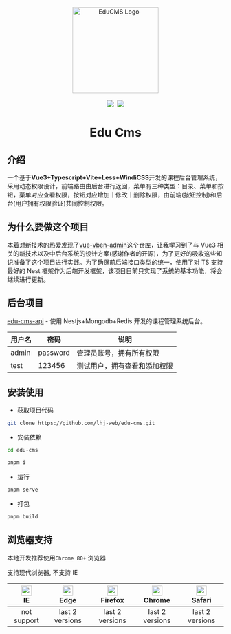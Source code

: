 <div align="center"> <a href="https://github.com/lhj-web/edu-cms"> <img alt="EduCMS Logo" width="200" height="200" src="https://my-picture-bed-1304169582.cos.ap-nanjing.myqcloud.com/picture/logo.png"> </a> <br> <br>
<a href="https://github.com/lhj-web/edu-cms/blob/main/LICENSE"><img src="https://img.shields.io/github/license/lhj-web/edu-cms"></a>&nbsp;
<a href="https://github.com/lhj-web/edu-cms/stargazers"><img src="https://img.shields.io/github/stars/lhj-web/edu-cms"></a>
<h1>Edu Cms</h1>
</div>

## 介绍

一个基于**Vue3+Typescript+Vite+Less+WindiCSS**开发的课程后台管理系统，采用动态权限设计，前端路由由后台进行返回，菜单有三种类型：目录、菜单和按钮，菜单对应查看权限，按钮对应增加｜修改｜删除权限，由前端(按钮控制)和后台(用户拥有权限验证)共同控制权限。

## 为什么要做这个项目

本着对新技术的热爱发现了[vue-vben-admin](https://github.com/vbenjs/vue-vben-admin)这个仓库，让我学习到了与 Vue3 相关的新技术以及中后台系统的设计方案(感谢作者的开源)，为了更好的吸收这些知识准备了这个项目进行实践。为了确保前后端接口类型的统一，使用了对 TS 支持最好的 Nest 框架作为后端开发框架，该项目目前只实现了系统的基本功能，将会继续进行更新。

## 后台项目

[edu-cms-api](https://github.com/lhj-web/edu-cms-api) - 使用 Nestjs+Mongodb+Redis 开发的课程管理系统后台。

| 用户名 | 密码     | 说明                         |
| ------ | -------- | ---------------------------- |
| admin  | password | 管理员账号，拥有所有权限     |
| test   | 123456   | 测试用户，拥有查看和添加权限 |

## 安装使用

- 获取项目代码

```bash
git clone https://github.com/lhj-web/edu-cms.git
```

- 安装依赖

```bash
cd edu-cms

pnpm i

```

- 运行

```bash
pnpm serve
```

- 打包

```bash
pnpm build
```

## 浏览器支持

本地开发推荐使用`Chrome 80+` 浏览器

支持现代浏览器, 不支持 IE

| [<img src="https://raw.githubusercontent.com/alrra/browser-logos/master/src/edge/edge_48x48.png" alt=" Edge" width="24px" height="24px" />](http://godban.github.io/browsers-support-badges/)</br>IE | [<img src="https://raw.githubusercontent.com/alrra/browser-logos/master/src/edge/edge_48x48.png" alt=" Edge" width="24px" height="24px" />](http://godban.github.io/browsers-support-badges/)</br>Edge | [<img src="https://raw.githubusercontent.com/alrra/browser-logos/master/src/firefox/firefox_48x48.png" alt="Firefox" width="24px" height="24px" />](http://godban.github.io/browsers-support-badges/)</br>Firefox | [<img src="https://raw.githubusercontent.com/alrra/browser-logos/master/src/chrome/chrome_48x48.png" alt="Chrome" width="24px" height="24px" />](http://godban.github.io/browsers-support-badges/)</br>Chrome | [<img src="https://raw.githubusercontent.com/alrra/browser-logos/master/src/safari/safari_48x48.png" alt="Safari" width="24px" height="24px" />](http://godban.github.io/browsers-support-badges/)</br>Safari |
| :-: | :-: | :-: | :-: | :-: |
| not support | last 2 versions | last 2 versions | last 2 versions | last 2 versions |
